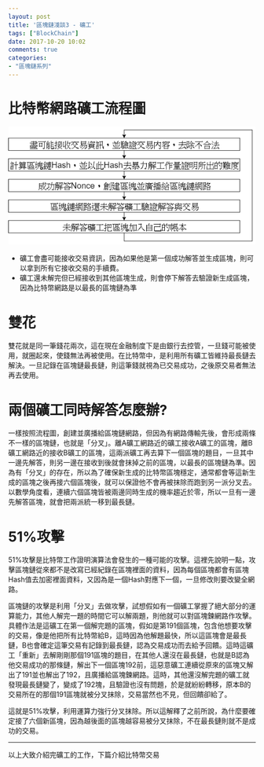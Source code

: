 ```yaml
---
layout: post
title: '區塊鏈淺談3 - 礦工'
tags: ["BlockChain"]
date: 2017-10-20 10:02
comments: true
categories: 
- "區塊鏈系列"
---
```

# 比特幣網路礦工流程圖
![](/wp-content/uploads/2017/10/2017-10-20-02.png)

* 礦工會盡可能接收交易資訊，因為如果他是第一個成功解答並生成區塊，則可以拿到所有它接收交易的手續費。
* 礦工還未解完但已經接收到其他區塊生成，則會停下解答去驗證新生成區塊，因為比特幣網路是以最長的區塊鏈為準
<!--more-->
# 雙花
 雙花就是同一筆錢花兩次，這在現在金融制度下是由銀行去控管，一旦錢可能被使用，就圈起來，使錢無法再被使用。在比特幣中，是利用所有礦工皆維持最長鏈去解決。一旦記錄在區塊鏈最長鏈，則這筆錢就視為已交易成功，之後原交易者無法再去使用。
 
# 兩個礦工同時解答怎麼辦?
 一樣按照流程圖，創建並廣播給區塊鏈網路，但因為有網路傳輸先後，會形成兩條不一樣的區塊鏈，也就是「分叉」。離A礦工網路近的礦工接收A礦工的區塊，離B礦工網路近的接收B礦工的區塊，這兩派礦工再去算下一個區塊的題目，一旦其中一邊先解答，則另一邊在接收到後就會抹掉之前的區塊，以最長的區塊鏈為準。因為有「分叉」的存在，所以為了確保新生成的比特幣區塊穩定，通常都會等這新生成的區塊之後再接六個區塊後，就可以保證他不會再被抹除而跑到另一派分叉去。以數學角度看，連續六個區塊皆被兩邊同時生成的機率趨近於零，所以一旦有一邊先解答區塊，就會把兩派統一移到最長鏈。


 
# 51%攻擊
 51%攻擊是比特幣工作證明演算法會發生的一種可能的攻擊。這裡先說明一點，攻擊區塊鏈從來都不是改寫已經紀錄在區塊裡面的資料，因為每個區塊都會有區塊Hash值去加密裡面資料，又因為是一個Hash對應下一個，一旦修改則要改變全網路。
 
 區塊鏈的攻擊是利用「分叉」去做攻擊，試想假如有一個礦工掌握了絕大部分的運算能力，其他人解完一題的時間它可以解兩題，則他就可以對區塊鍊網路作攻擊。具體作法是這礦工在第一個解完題的區塊，假如是第191個區塊，包含他想要攻擊的交易，像是他把所有比特幣給B，這時因為他解題最快，所以這區塊會是最長鏈，B也會確定這筆交易有記錄到最長鏈，認為交易成功而去給予回饋。這時這礦工「重新」去解剛剛那個191區塊的題目，在其他人還沒在最長鏈，也就是B認為他交易成功的那條鏈，解出下一個區塊192前，這惡意礦工連續從原來的區塊又解出了191並也解出了192，且廣播給區塊鍊網路。這時，其他還沒解完題的礦工就發現最長鏈變了，變成了192塊，且驗證也沒有問題，於是就紛紛轉移，原本B的交易所在的那個191區塊就被分叉抹除，交易當然也不見，但回饋卻給了。
 
 這就是51%攻擊，利用運算力強行分叉抹除。所以這解釋了之前所說，為什麼要確定接了六個新區塊，因為越後面的區塊越容易被分叉抹除，不在最長鏈則就不是成功的交易。

 ---
 以上大致介紹完礦工的工作，下篇介紹比特幣交易